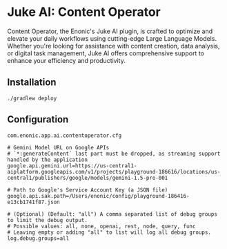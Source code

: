 # Juke AI: Content Operator

Content Operator, the Enonic's Juke AI plugin, is crafted to optimize and elevate your daily workflows using cutting-edge Large Language Models. Whether you're looking for assistance with content creation, data analysis, or digital task management, Juke AI offers comprehensive support to enhance your efficiency and productivity.

## Installation

```shell
./gradlew deploy
```

## Configuration

`com.enonic.app.ai.contentoperator.cfg`
```properties
# Gemini Model URL on Google APIs
# `*:generateContent` last part must be dropped, as streaming support handled by the application
google.api.gemini.url=https://us-central1-aiplatform.googleapis.com/v1/projects/playground-186616/locations/us-central1/publishers/google/models/gemini-1.5-pro-001

# Path to Google's Service Account Key (a JSON file)
google.api.sak.path=/Users/enonic/config/playground-186416-e13cb1741f87.json

# (Optional) (Default: "all") A comma separated list of debug groups to limit the debug output.
# Possible values: all, none, openai, rest, node, query, func
# Leaving empty or adding "all" to list will log all debug groups.
log.debug.groups=all
```
